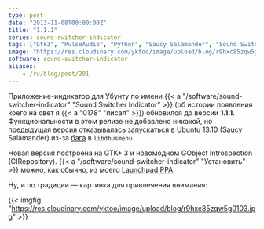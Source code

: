 ```yaml
---
type: post
date: "2013-11-08T00:00:00Z"
title: "1.1.1"
series: sound-switcher-indicator
tags: ["Gtk3", "PulseAudio", "Python", "Saucy Salamander", "Sound Switcher Indicator", "Ubuntu", "Ubuntu 13.10", "Unity", "звук", "индикатор"]
image: "https://res.cloudinary.com/yktoo/image/upload/blog/r9hxc85zqw5g0103.jpg"
software: sound-switcher-indicator
aliases:
    - /ru/blog/post/201
---
```


Приложение-индикатор для Убунту по имени {{< a "/software/sound-switcher-indicator" "Sound Switcher Indicator" >}} (об истории появления коего на свет я {{< a "0178" "писал" >}}) обновился до версии **1.1.1**. Функциональности в этом релизе не добавлено никакой, но предыдущая версия отказывалась запускаться в Ubuntu 13.10 (Saucy Salamander) из-за [бага](https://bugs.launchpad.net/glipper/+bug/1203888) в `libdbusmenu`.

<!--more-->

Новая версия построена на GTK+ 3 и новомодном GObject Introspection (GIRepository). {{< a "/software/sound-switcher-indicator" "Установить" >}} можно, как обычно, из моего [Launchpad PPA](https://launchpad.net/~yktooo/+archive/ppa/).

Ну, и по традиции — картинка для привлечения внимания:

{{< imgfig "https://res.cloudinary.com/yktoo/image/upload/blog/r9hxc85zqw5g0103.jpg" >}}
